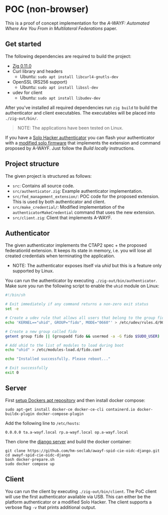 # POC (non-browser)

This is a proof of concept implementation for the _A-WAYF: Automated Where Are You From in Multilateral Federations_ paper.

## Get started

The following dependencies are required to build the project:

* [Zig 0.11.0](https://ziglang.org/download/)
* Curl library and headers
    * Ubuntu: `sudo apt install libcurl4-gnutls-dev`
* OpenSSL (RS256 support)
    * Ubuntu: `sudo apt install libssl-dev`
* udev for client
    * Ubuntu: `sudo apt install libudev-dev`

After you've installed all required dependencies run `zig build` to
build the authenticator and client executables. The executables will
be placed into `./zig-out/bin/`.

> NOTE: The applications have been tested on Linux.

If you have a [Solo Hacker authenticator](https://solokeys.com/collections/all/products/solo-hacker) you can 
flash your authenticator with a [modified solo firmware](https://github.com/hm-seclab/awayf-solo1?tab=readme-ov-file#build-locally)
that implements the extension and command proposed by A-WAYF. Just follow the _Build locally_ instructions.

## Project structure

The given project is structured as follows:

* `src`: Contains all source code.
* `src/authenticator.zig`: Example authenticator implementation.
* `src/fed_management_extension/`: POC code for the proposed extension. This is used by both authenticator and client.
* `src/make_credential/`: Modified implementation of the `authenticatorMakeCredential` command that uses the new extension.
* `src/client.zig`: Client that implements A-WAYF.

## Authenticator

The given authenticator implements the CTAP2 spec + the proposed federationId extension. It keeps its state in memory, i.e. you will lose all created credentials when terminating
the application.

* NOTE: The authenticator exposes itself via _uhid_ but this is a feature only supported by Linux.

You can run the authenticator by executing `./zig-out/bin/authenticator`. Make sure you run the following script to enable the `uhid` module on Linux:

```bash
#!/bin/sh

# Exit immediately if any command returns a non-zero exit status
set -e 

# Create a udev rule that allows all users that belong to the group fido to access /dev/uhid
echo 'KERNEL=="uhid", GROUP="fido", MODE="0660"' > /etc/udev/rules.d/90-uinput.rules

# Create a new group called fido
getent group fido || (groupadd fido && usermod -a -G fido $SUDO_USER)

# Add uhid to the list of modules to load during boot
echo "uhid" > /etc/modules-load.d/fido.conf 

echo "Installed successfully. Please reboot..."

# Exit successfully
exit 0
```

## Server

First [setup Dockers apt repository](https://docs.docker.com/engine/install/ubuntu/#install-using-the-repository) and then install docker compose:

```
sudo apt-get install docker-ce docker-ce-cli containerd.io docker-buildx-plugin docker-compose-plugin
```

Add the following line to `/etc/hosts`:

```
0.0.0.0 ta.a-wayf.local rp.a-wayf.local op.a-wayf.local
```

Then clone the [django server](https://github.com/hm-seclab/awayf-spid-cie-oidc-django?tab=readme-ov-file#docker-compose) and build the docker container:

```
git clone https://github.com/hm-seclab/awayf-spid-cie-oidc-django.git
cd awayf-spid-cie-oidc-django
bash docker-prepare.sh
sudo docker compose up
```

## Client

You can run the client by executing `./zig-out/bin/client`. The PoC client will use the first authenticator available via USB. This can either be the platform authenticator or a modified Solo Hacker. The client supports a verbose flag `-v` that prints additional output.

